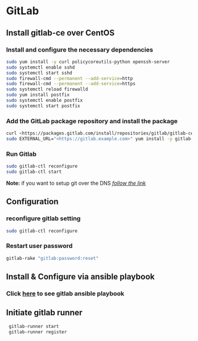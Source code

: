 # GitLab

## Install gitlab-ce over CentOS

### Install and configure the necessary dependencies

```bash
sudo yum install -y curl policycoreutils-python openssh-server
sudo systemctl enable sshd
sudo systemctl start sshd
sudo firewall-cmd --permanent --add-service=http
sudo firewall-cmd --permanent --add-service=https
sudo systemctl reload firewalld
sudo yum install postfix
sudo systemctl enable postfix
sudo systemctl start postfix
```

### Add the GitLab package repository and install the package

```bash
curl <https://packages.gitlab.com/install/repositories/gitlab/gitlab-ce/script.rpm.sh> | sudo bash
sudo EXTERNAL_URL="<https://gitlab.example.com>" yum install -y gitlab-ce
```

### Run Gitlab

```bash
sudo gitlab-ctl reconfigure
sudo gitlab-ctl start
```

**Note:** if you want to setup git over the DNS [_follow the link_](https://about.gitlab.com/install/#centos-7)

## Configuration

### reconfigure gitlab setting

```bash
sudo gitlab-ctl reconfigure
```

### Restart user password

```bash
gitlab-rake "gitlab:password:reset"
```

## Install & Configure via ansible playbook

### Click [here](https://gitlab.com/mehrdad-companies/spara/iac/-/tree/master) to see gitlab ansible playbook

## Initiate gitlab runner

```bash
 gitlab-runner start
 gitlab-runner register
```

